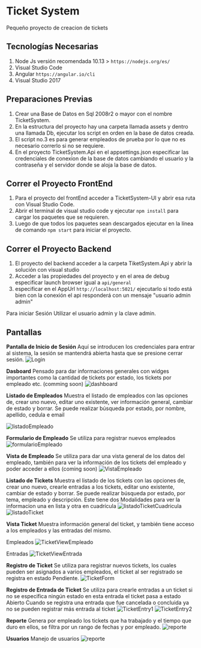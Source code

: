 # Ticket System
Pequeño proyecto de creacion de tickets

## Tecnologías Necesarias

1. Node Js versión recomendada 10.13 >  `https://nodejs.org/es/`
2. Visual Studio Code
3. Angular `https://angular.io/cli`
4. Visual Studio 2017 

## Preparaciones Previas

1. Crear una Base de Datos en Sql 2008r2 o mayor con el nombre TicketSystem.
2. En la estructura del proyecto hay una carpeta llamada assets y dentro una llamada Db, ejecutar los script en orden en la base de datos creada.
3. El script no.3 es para generar empleados de prueba por lo que no es necesario correrlo si no se requiere. 
4. En el proyecto TicketSystem.Api en el appsettings.json especificar las credenciales de conexion de la base de datos cambiando el usuario y la contraseña y el servidor donde se aloja la base de datos.

## Correr el Proyecto FrontEnd
1. Para el proyecto del frontEnd acceder a TicketSystem-UI y abrir esa ruta con Visual Studio Code.
2. Abrir el terminal de visual studio code y ejecutar `npm install` para cargar los paquetes que se requieren.
3. Luego de que todos los paquetes sean descargados ejecutar en la línea de comando `npm start` para iniciar el proyecto.

##  Correr el Proyecto Backend
1. El proyecto del backend acceder a la carpeta TiketSystem.Api y abrir la solución con visual studio 
2. Acceder a las propiedades del proyecto y en el area de debug especificar launch browser igual a `api/general`
2. especificar en el AppUrl `http://localhost:5021/`
ejecutarlo si todo está bien con la conexión el api responderá con un mensaje "usuario admin admin"

Para iniciar Sesión Utilizar el usuario admin y la clave admin.



## Pantallas

**Pantalla de Inicio de Sesión**
Aquí se introducen los credenciales para entrar al sistema, la sesión se mantendrá abierta hasta que se presione cerrar sesión.
![Login](https://github.com/themaster015/TicketSystem/blob/master/assets/images/1-login.png)

**Dasboard**
Pensado para dar informaciones generales con widges importantes como la cantidad de tickets por estado, los tickets por empleado etc. (comming soon)
![dashboard](https://github.com/themaster015/TicketSystem/blob/master/assets/images/2-dashboard.png)

**Listado de Empleados**
Muestra el listado de empleados con las opciones de, crear uno nuevo, editar uno existente, ver información general, cambiar de estado y borrar.
Se puede realizar búsqueda por estado, por nombre, apellido, cedula e email

![listadoEmpleado](https://github.com/themaster015/TicketSystem/blob/master/assets/images/3-empleado.png)

**Formulario de Empleado**
Se utiliza para registrar nuevos empleados
![formularioEmpleado](https://github.com/themaster015/TicketSystem/blob/master/assets/images/3-empleadoForm.png)

**Vista de Empleado**
Se utiliza para dar una vista general de los datos del empleado, también para ver la información de los tickets del empleado y poder acceder a ellos (coming soon)
![VistaEmpleado](https://github.com/themaster015/TicketSystem/blob/master/assets/images/3-empleadoView.png)

**Listado de Tickets**
Muestra el listado de los tickets con las opciones de, crear uno nuevo, crearle entradas a los tickets, editar uno existente, cambiar de estado y borrar.
Se puede realizar búsqueda por estado, por tema, empleado y descripción.
Este tiene dos Modalidades para ver la informacion una en lista y otra en cuadrícula
![listadoTicketCuadricula](https://github.com/themaster015/TicketSystem/blob/master/assets/images/4-ticketViewCuadricula)
![listadoTicket](https://github.com/themaster015/TicketSystem/blob/master/assets/images/4-ticketView.png)

**Vista Ticket**
Muestra información general del ticket, y también tiene acceso a los empleados y las entradas del mismo.

Empleados
![TicketViewEmpleado](https://github.com/themaster015/TicketSystem/blob/master/assets/images/4-ticketInfoEmpleado.png)

Entradas
![TicketViewEntrada](https://github.com/themaster015/TicketSystem/blob/master/assets/images/4-ticketInfoEntrada.png)

**Registro de Ticket**
Se utiliza para registrar nuevos tickets, los cuales pueden ser asignados a varios empleados, el ticket al ser registrado se registra en estado Pendiente.
![TicketForm](https://github.com/themaster015/TicketSystem/blob/master/assets/images/4-ticketForm.png)

**Registro de Entrada de Ticket**
Se utiliza para crearle entradas a un ticket si no se especifica ningún estado en esta entrada el ticket pasa a estado Abierto
Cuando se registra una entrada que fue cancelada o concluida ya no se pueden registrar más entrada al ticket
![TicketEntry1](https://github.com/themaster015/TicketSystem/blob/master/assets/images/5-ticketEntry1.png)
![TicketEntry2](https://github.com/themaster015/TicketSystem/blob/master/assets/images/5-ticketEntry2.png)

**Reporte**
Genera por empleado los tickets que ha trabajado y el tiempo que duro en ellos, se filtra por un rango de fechas y por empleado.
![reporte](https://github.com/themaster015/TicketSystem/blob/master/assets/images/6.report.png)

**Usuarios**
Manejo de usuarios
![reporte](https://github.com/themaster015/TicketSystem/blob/master/assets/images/7-User.png)